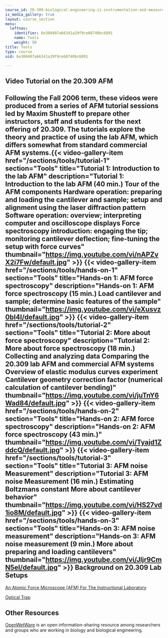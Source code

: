 ```yaml
---
course_id: 20-309-biological-engineering-ii-instrumentation-and-measurement-fall-2006
is_media_gallery: true
layout: course_section
menu:
  leftnav:
    identifier: 6e300407a66341a29f9ce68740bc6891
    name: Tools
    weight: 50
title: Tools
type: course
uid: 6e300407a66341a29f9ce68740bc6891

---
```


Video Tutorial on the 20.309 AFM
--------------------------------

Following the Fall 2006 term, these videos were produced from a series of AFM tutorial sessions led by Maxim Shusteff to prepare other instructors, staff and students for the next offering of 20.309. The tutorials explore the theory and practice of using the lab AFM, which differs somewhat from standard commercial AFM systems.{{< video-gallery-item href="/sections/tools/tutorial-1" section="Tools" title="Tutorial 1: Introduction to the lab AFM" description="Tutorial 1: Introduction to the lab AFM (40 min.) Tour of the AFM components Hardware operation: preparing and loading the cantilever and sample; setup and alignment using the laser diffraction pattern Software operation: overview; interpreting computer and oscilloscope displays Force spectroscopy introduction: engaging the tip; monitoring cantilever deflection; fine-tuning the setup with force curves" thumbnail="https://img.youtube.com/vi/nAPZvX2i7Fw/default.jpg" >}} {{< video-gallery-item href="/sections/tools/hands-on-1" section="Tools" title="Hands-on 1: AFM force spectroscopy" description="Hands-on 1: AFM force spectroscopy (15 min.) Load cantilever and sample; determine basic features of the sample" thumbnail="https://img.youtube.com/vi/eXusvz0bI4I/default.jpg" >}} {{< video-gallery-item href="/sections/tools/tutorial-2" section="Tools" title="Tutorial 2: More about force spectroscopy" description="Tutorial 2: More about force spectroscopy (18 min.) Collecting and analyzing data Comparing the 20.309 lab AFM and commercial AFM systems Overview of elastic modulus curves experiment Cantilever geometry correction factor (numerical calculation of cantilever bending)" thumbnail="https://img.youtube.com/vi/juTnY6Wad84/default.jpg" >}} {{< video-gallery-item href="/sections/tools/hands-on-2" section="Tools" title="Hands-on 2: AFM force spectroscopy" description="Hands-on 2: AFM force spectroscopy (43 min.)" thumbnail="https://img.youtube.com/vi/Tyajd1ZddcQ/default.jpg" >}} {{< video-gallery-item href="/sections/tools/tutorial-3" section="Tools" title="Tutorial 3: AFM noise Measurement" description="Tutorial 3: AFM noise Measurement (16 min.) Estimating Boltzmans constant More about cantilever behavior" thumbnail="https://img.youtube.com/vi/HS27vd1io8M/default.jpg" >}} {{< video-gallery-item href="/sections/tools/hands-on-3" section="Tools" title="Hands-on 3: AFM noise measurement" description="Hands-on 3: AFM noise measurement (9 min.) More about preparing and loading cantilevers" thumbnail="https://img.youtube.com/vi/JIjr9CmN5eI/default.jpg" >}}
Background on 20.309 Lab Setups
-------------------------------

[An Atomic Force Microscope (AFM) For The Instructional Laboratory](http://www.media.mit.edu/nanoscale/courses/AFMsite/)

[Optical Trap](http://www.openwetware.org/wiki/Optical_Trap)

Other Resources
---------------

[OpenWetWare](http://www.openwetware.org/wiki/Main_Page) is an open information-sharing resource among researchers and groups who are working in biology and biological engineering.